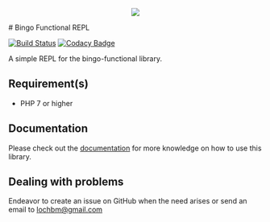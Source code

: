 <p align="center">
  <img src="https://ucarecdn.com/f99f2a54-7451-4603-a788-f7b14861c19f/bingofunctionalrepllogo600x338.png">
</p>
# Bingo Functional REPL

[![Build Status](https://travis-ci.org/ace411/bingo-functional-repl.svg?branch=master)](https://travis-ci.org/ace411/bingo-functional-repl)
[![Codacy Badge](https://api.codacy.com/project/badge/Grade/36217463cbd445218e16e6b70a1889d4)](https://www.codacy.com/app/ace411/bingo-functional-repl?utm_source=github.com&amp;utm_medium=referral&amp;utm_content=ace411/bingo-functional-repl&amp;utm_campaign=Badge_Grade)

A simple REPL for the bingo-functional library.

## Requirement(s)

- PHP 7 or higher

## Documentation

Please check out the [documentation](https://ace411.github.io/bingo-functional/docs/repl.html) for more knowledge on how to use this library.

## Dealing with problems

Endeavor to create an issue on GitHub when the need arises or send an email to lochbm@gmail.com
